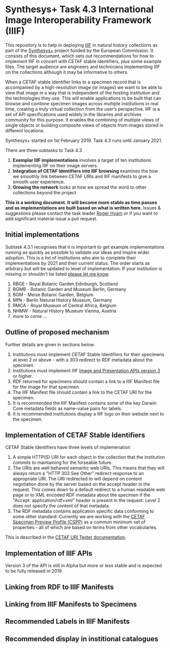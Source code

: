 # Synthesys+ Task 4.3 International Image Interoperability Framework (IIIF)

This repository is to help in deploying [IIIF](https://iiif.io/) in natural history collections as part of the [Synthesys+](http://www.synthesys.info/home.html) project funded by the European Commission. It consists of this document, which sets out recommendations for how to implement IIIF in concert with CETAF stable identifiers, plus some example files. The target audience are engineers and technicians implementing IIIF on the collections although it may be informative to others.

When a CETAF stable identifier links to a specimen record that is accompanied by a high-resolution image (or images) we want to be able to view that image in a way that is independent of the hosting institution and the technologies they use. This will enable applications to be built that can browse and combine specimen images across multiple institutions in real time, creating a truly virtual collection from the user’s perspective. IIIF is a set of API specifications used widely in the libraries and archives community for this purpose. It enables the combining of multiple views of single objects or building composite views of objects from images stored in different locations.

Synthesys+ started on 1st February 2019. Task 4.3 runs until January 2021.

There are three subtasks to Task 4.3

1. __Exemplar IIIF implementations__ involves a target of ten institutions implementing IIIF on their image servers.
1. __Integration of CETAF Identifiers into IIIF browsing__ examines the how we smoothly link between CETAF URIs and IIIF manifests to give a smooth user experience.
1. __Growing the network__ looks at how we spread the word to other collections beyond the project

__This is a working document. It will become more stable as time passes and as implementations are built based on what is written here.__ Issues & suggestions please contact the task leader [Roger Hyam](mailto:r.hyam@rbge.org.uk) or if you want to add significant material issue a pull request.

## Initial implementations 

Subtask 4.3.1 recognises that it is important to get example implementations running as quickly as possible to validate our ideas and inspire wider adoption. This is a list of institutions who aim to complete their implementations by 2021 and their current status. The order starts as arbitrary but will be updated to level of implementation. If your institution is missing or shouldn't be listed [please let me know](mailto:r.hyam@rbge.org.uk).
	
1. RBGE - Royal Botanic Garden Edinburgh, Scotland
1. BGMB - Botanic Garden and Museum Berlin, Germany
1. BGM - Meise Botanic Garden, Belgium
1. MfN - Berlin Natural History Museum, Germany
1. RMCA - Royal Museum of Central Africa, Belgium
1. NHMW - Natural History Museum Vienna, Austria
1. more to come ...

## Outline of proposed mechanism

Further details are given in sections below.

1. Institutions must implement CETAF Stable Identifiers for their specimens at level 2 or above - with a 303 redirect to RDF metadata about the specimen.
1. Institutions must implement IIIF [Image and Presentation APIs version 3](https://iiif.io/api/) or higher.
1. RDF returned for specimens should contain a link to a IIIF Manifest file for the image for that specimen.
1. The IIIF Manifest file should contain a link to the CETAF URI for the specimen.
1. It is recommended the IIIF Manifest contains some of the key Darwin Core metadata fields as name-value pairs for labels.
1. It is recommended institutions display a IIIF logo on their website next to the specimen.

## Implementation of CETAF Stable Identifiers

CETAF Stable Identifiers have three levels of implemenation

1. A simple HTTP(S) URI for each object in the collection that the institution commits to maintaining for the forseable future.
1. The URIs are well behaved semantic web URIs. This means that they will always return a "HTTP 303 See Other" redirect response to an appropriate URI. The URI redirected to will depend on content negotiation done by the server based on the accept header in the request. This comes down to a default redirect to a human readable web page or to XML encoded RDF metadata about the specimen if the "Accept: application/rdf+xml" header is present in the request. Level 2 does not specify the content of that metadata.
1. The RDF metadata contains application specific data conforming to some other standard. Currently we are working with the [CETAF Specimen Preview Profile (CSPP)](https://cetafidentifiers.biowikifarm.net/wiki/CSPP) as a common minimum set of properties - all of which are based on terms from other vocabularies.



This is described in the [CETAF URI Tester documentation](http://herbal.rbge.info/md.php?q=documentation).

## Implementation of IIIF APIs

Version 3 of the API is still in Alpha but more or less stable and is expected to be fully released in 2019.

## Linking from RDF to IIIF Manifests

## Linking from IIIF Manifests to Specimens

## Recommended Labels in IIIF Manifests

## Recommended display in institional catalogues





